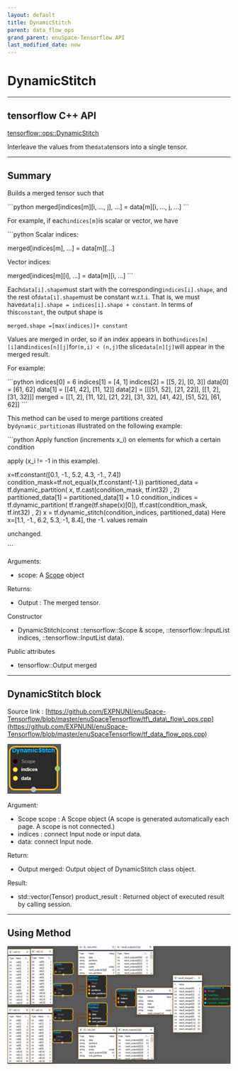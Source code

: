 ```yaml
--- 
layout: default 
title: DynamicStitch 
parent: data_flow_ops 
grand_parent: enuSpace-Tensorflow API 
last_modified_date: now 
--- 
```


# DynamicStitch

---

## tensorflow C++ API

[tensorflow::ops::DynamicStitch](https://www.tensorflow.org/api_docs/cc/class/tensorflow/ops/dynamic-stitch)

Interleave the values from the`data`tensors into a single tensor.

---

## Summary

Builds a merged tensor such that

\`\`\`python merged\[indices\[m\]\[i, ..., j\], ...\] = data\[m\]\[i, ..., j, ...\] \`\`\`

For example, if each`indices[m]`is scalar or vector, we have

\`\`\`python Scalar indices:

merged\[indices\[m\], ...\] = data\[m\]\[...\]

Vector indices:

merged\[indices\[m\]\[i\], ...\] = data\[m\]\[i, ...\] \`\`\`

Each`data[i].shape`must start with the corresponding`indices[i].shape`, and the rest of`data[i].shape`must be constant w.r.t.`i`. That is, we must have`data[i].shape = indices[i].shape + constant`. In terms of this`constant`, the output shape is

```
merged.shape =[max(indices)]+ constant
```

Values are merged in order, so if an index appears in both`indices[m][i]`and`indices[n][j]`for`(m,i) < (n,j)`the slice`data[n][j]`will appear in the merged result.

For example:

\`\`\`python indices\[0\] = 6 indices\[1\] = \[4, 1\] indices\[2\] = \[\[5, 2\], \[0, 3\]\] data\[0\] = \[61, 62\] data\[1\] = \[\[41, 42\], \[11, 12\]\] data\[2\] = \[\[\[51, 52\], \[21, 22\]\], \[\[1, 2\], \[31, 32\]\]\] merged = \[\[1, 2\], \[11, 12\], \[21, 22\], \[31, 32\], \[41, 42\], \[51, 52\], \[61, 62\]\] \`\`\`

This method can be used to merge partitions created by`dynamic_partition`as illustrated on the following example:

\`\`\`python Apply function \(increments x\_i\) on elements for which a certain condition

apply \(x\_i != -1 in this example\).

x=tf.constant\(\[0.1, -1., 5.2, 4.3, -1., 7.4\]\) condition\_mask=tf.not\_equal\(x,tf.constant\(-1.\)\) partitioned\_data = tf.dynamic\_partition\( x, tf.cast\(condition\_mask, tf.int32\) , 2\) partitioned\_data\[1\] = partitioned\_data\[1\] + 1.0 condition\_indices = tf.dynamic\_partition\( tf.range\(tf.shape\(x\)\[0\]\), tf.cast\(condition\_mask, tf.int32\) , 2\) x = tf.dynamic\_stitch\(condition\_indices, partitioned\_data\) Here x=\[1.1, -1., 6.2, 5.3, -1, 8.4\], the -1. values remain

unchanged.

\`\`\`

Arguments:

* scope: A [Scope](https://www.tensorflow.org/api_docs/cc/class/tensorflow/scope.html#classtensorflow_1_1_scope) object

Returns:

* Output : The merged tensor.

Constructor

* DynamicStitch\(const ::tensorflow::Scope & scope, ::tensorflow::InputList indices, ::tensorflow::InputList data\).

Public attributes

* tensorflow::Output merged

---

## DynamicStitch block

Source link : [https://github.com/EXPNUNI/enuSpace-Tensorflow/blob/master/enuSpaceTensorflow/tf\_data\_flow\_ops.cpp](https://github.com/EXPNUNI/enuSpace-Tensorflow/blob/master/enuSpaceTensorflow/tf_data_flow_ops.cpp)

![](../assets/dataflow_DynamicStitch_Symbol.png)

Argument:

* Scope scope : A Scope object \(A scope is generated automatically each page. A scope is not connected.\)
* indices : connect  Input node or input data.
* data: connect  Input node.

Return:

* Output merged: Output object of DynamicStitch class object.

Result:

* std::vector\(Tensor\) product\_result : Returned object of executed result by calling session.

---

## Using Method

![](../assets/dataflow_DynamicStitch_Method.png)

